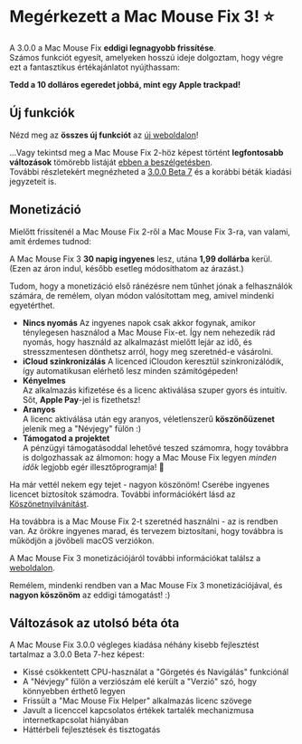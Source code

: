 # Megérkezett a Mac Mouse Fix 3! ⭐️

A 3.0.0 a Mac Mouse Fix **eddigi legnagyobb frissítése**.\
Számos funkciót egyesít, amelyeken hosszú ideje dolgoztam, hogy végre ezt a fantasztikus értékajánlatot nyújthassam:

**Tedd a 10 dolláros egeredet jobbá, mint egy Apple trackpad!**

## Új funkciók

Nézd meg az **összes új funkciót** az [új weboldalon](http://macmousefix.com/)!

...Vagy tekintsd meg a Mac Mouse Fix 2-höz képest történt **legfontosabb változások** tömörebb listáját [ebben a beszélgetésben](https://github.com/noah-nuebling/mac-mouse-fix/discussions/743#discussioncomment-7938922).\
További részletekért megnézheted a [3.0.0 Beta 7](https://github.com/noah-nuebling/mac-mouse-fix/releases/tag/3.0.0-Beta-7) és a korábbi béták kiadási jegyzeteit is.

## Monetizáció

Mielőtt frissítenél a Mac Mouse Fix 2-ről a Mac Mouse Fix 3-ra, van valami, amit érdemes tudnod:

A Mac Mouse Fix 3 **30 napig ingyenes** lesz, utána **1,99 dollárba** kerül.\
(Ezen az áron indul, később esetleg módosíthatom az árazást.)

Tudom, hogy a monetizáció első ránézésre nem tűnhet jónak a felhasználók számára, de remélem, olyan módon valósítottam meg, amivel mindenki egyetérthet.

- **Nincs nyomás**
   Az ingyenes napok csak akkor fogynak, amikor ténylegesen használod a Mac Mouse Fix-et. Így nem nehezedik rád nyomás, hogy használd az alkalmazást mielőtt lejár az idő, és stresszmentesen dönthetsz arról, hogy meg szeretnéd-e vásárolni.
- **iCloud szinkronizálás**
  A licenced iCloudon keresztül szinkronizálódik, így automatikusan elérhető lesz minden számítógépeden!
- **Kényelmes**\
   Az alkalmazás kifizetése és a licenc aktiválása szuper gyors és intuitív. Sőt, **Apple Pay**-jel is fizethetsz!
- **Aranyos**\
   A licenc aktiválása után egy aranyos, véletlenszerű **köszönőüzenet** jelenik meg a "Névjegy" fülön :)
- **Támogatod a projektet**\
   A pénzügyi támogatásoddal lehetővé teszed számomra, hogy továbbra is dolgozhassak az álmomon: hogy a Mac Mouse Fix legyen *minden idők* legjobb egér illesztőprogramja! 🚀

Ha már vettél nekem egy tejet - nagyon köszönöm! Cserébe ingyenes licencet biztosítok számodra. További információkért lásd az [Köszönetnyilvánítást](https://github.com/noah-nuebling/mac-mouse-fix/blob/master/Acknowledgements.md#-paypal-donations).

Ha továbbra is a Mac Mouse Fix 2-t szeretnéd használni - az is rendben van. Az örökre ingyenes marad, és tervezem biztosítani, hogy továbbra is működjön a jövőbeli macOS verziókon.

A Mac Mouse Fix 3 monetizációjáról további információkat találsz a [weboldalon](https://macmousefix.com/#price).

Remélem, mindenki rendben van a Mac Mouse Fix 3 monetizációjával, és **nagyon köszönöm** az eddigi támogatást! :)

## Változások az utolsó béta óta

A Mac Mouse Fix 3.0.0 végleges kiadása néhány kisebb fejlesztést tartalmaz a 3.0.0 Beta 7-hez képest:

- Kissé csökkentett CPU-használat a "Görgetés és Navigálás" funkciónál
- A "Névjegy" fülön a verziószám elé került a "Verzió" szó, hogy könnyebben érthető legyen
- Frissült a "Mac Mouse Fix Helper" alkalmazás licenc szövege
- Javult a licenccel kapcsolatos értékek tartalék mechanizmusa internetkapcsolat hiányában
- Háttérbeli fejlesztések és tisztogatás